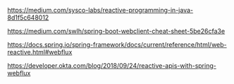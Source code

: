 
https://medium.com/sysco-labs/reactive-programming-in-java-8d1f5c648012

https://medium.com/swlh/spring-boot-webclient-cheat-sheet-5be26cfa3e

https://docs.spring.io/spring-framework/docs/current/reference/html/web-reactive.html#webflux

https://developer.okta.com/blog/2018/09/24/reactive-apis-with-spring-webflux